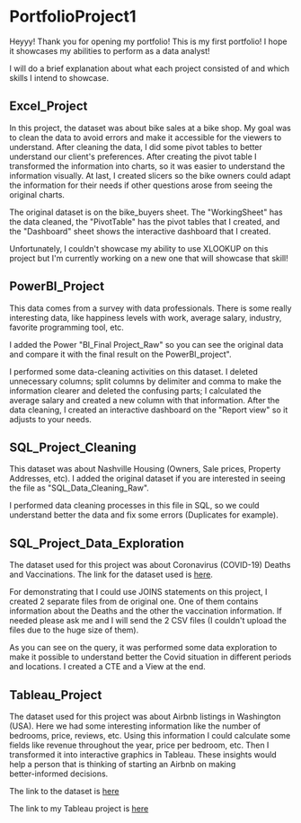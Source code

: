 # PortfolioProject1

Heyyy! Thank you for opening my portfolio! This is my first portfolio! I hope it showcases my abilities to perform as a data analyst!

I will do a brief explanation about what each project consisted of and which skills I intend to showcase.

## Excel_Project

In this project, the dataset was about bike sales at a bike shop. My goal was to clean the data to avoid errors and make it accessible for the viewers to understand. 
After cleaning the data, I did some pivot tables to better understand our client's preferences. After creating the pivot table I transformed the information into charts,
so it was easier to understand the information visually. At last, I created slicers so the bike owners could adapt the information for their needs if other questions arose from seeing
the original charts.

The original dataset is on the bike_buyers sheet. The "WorkingSheet" has the data cleaned, the "PivotTable" has the pivot tables that I created, and the "Dashboard" sheet 
shows the interactive dashboard that I created.

Unfortunately, I couldn't showcase my ability to use XLOOKUP on this project but I'm currently working on a new one that will showcase that skill!

## PowerBI_Project

This data comes from a survey with data professionals. There is some really interesting data, like happiness levels with work, average salary, industry, favorite programming tool, etc.

I added the Power "BI_Final Project_Raw" so you can see the original data and compare it with the final result on the PowerBI_project".

I performed some data-cleaning activities on this dataset. I deleted unnecessary columns; split columns by delimiter and comma to make the information clearer and deleted the confusing parts; I calculated
the average salary and created a new column with that information. After the data cleaning, I created an interactive dashboard on the "Report view" so it adjusts to your needs. 


## SQL_Project_Cleaning

This dataset was about Nashville Housing (Owners, Sale prices, Property Addresses, etc). I added the original dataset if you are interested in seeing the file as "SQL_Data_Cleaning_Raw". 

I performed data cleaning processes in this file in SQL, so we could understand better the data and fix some errors (Duplicates for example).


## SQL_Project_Data_Exploration

The dataset used for this project was about Coronavirus (COVID-19) Deaths and Vaccinations. The link for the dataset used is [here](https://ourworldindata.org/covid-deaths).

For demonstrating that I could use JOINS statements on this project, I created 2 separate files from de original one. One of them contains information about the Deaths and the other the vaccination information.
If needed please ask me and I will send the 2 CSV files (I couldn't upload the files due to the huge size of them).

As you can see on the query, it was performed some data exploration to make it possible to understand better the Covid situation in different periods and locations. I created a CTE and a View at the end.

## Tableau_Project

The dataset used for this project was about Airbnb listings in Washington (USA). Here we had some interesting information like the number of bedrooms, price, reviews, etc. Using this information I could calculate
some fields like revenue throughout the year, price per bedroom, etc. Then I transformed it into interactive graphics in Tableau. These insights would help a person that is thinking of starting an Airbnb on making  
better-informed decisions.

The link to the dataset is [here](https://www.kaggle.com/datasets/alexanderfreberg/airbnb-listings-2016-dataset)

The link to my Tableau project is [here](https://public.tableau.com/shared/23GSSB7W8?:display_count=n&:origin=viz_share_link)
